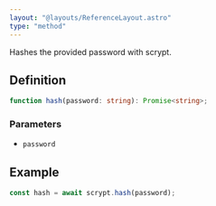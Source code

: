 ```yaml
---
layout: "@layouts/ReferenceLayout.astro"
type: "method"
---
```


Hashes the provided password with scrypt.

## Definition

```ts
function hash(password: string): Promise<string>;
```

### Parameters

- `password`

## Example

```ts
const hash = await scrypt.hash(password);
```
